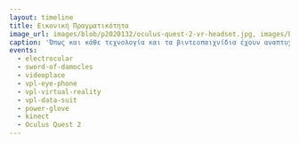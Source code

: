 ```yaml
---
layout: timeline
title: Εικονική Πραγματικότητα 
image_url: images/blob/p2020132/oculus-quest-2-vr-headset.jpg, images/blob/p2020132/oculus-quest-2-controller.jpg
caption: 'Όπως και κάθε τεχνολογία και τα βιντεοπαιχνίδια έχουν αναπτυχθεί τόσο όσον αφορά τα γραφικά όσο και τον τρόπο με τον οποίο μπορεί κανείς να τα χειριστεί. Συγκεκριμένα, η εφαρμογή της επαυξημένης πραγματικότητας στον τομέα των βιντεοπαιχνιδιών έφερε επανάσταση στον τομέα αυτόν και οι νέες γενιές μπορούν να διασκεδάσουν παίζοντας παιχνίδια ενώ ταυτόχρονα χρησιμοποιούν σχεδόν όλες τους τις αισθήσεις για να το πετύχουν.'
events:
  - electrocular 
  - sword-of-damocles 
  - videoplace
  - vpl-eye-phone
  - vpl-virtual-reality
  - vpl-data-suit
  - power-glove
  - kinect
  - Oculus Quest 2
---
```

